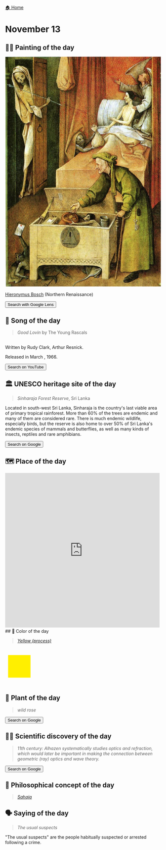 
[🏠 Home](../../index.md)

# November 13

## 🧑‍🎨 Painting of the day

<img width="600" src="../img/Hieronymus_Bosch_1.jpg">

[Hieronymus Bosch](http://en.wikipedia.org/wiki/Hieronymus_Bosch) (Northern Renaissance)

<button class="btn btn-success"
onclick=" window.open('https://lens.google.com/uploadbyurl?url=https://iretes.github.io/one-a-day/data/img/Hieronymus_Bosch_1.jpg','_blank')">
Search with Google Lens
</button>

## 🎼 Song of the day

> *Good Lovin*
by The Young Rascals

<br />Written by Rudy Clark, Arthur Resnick.

Released in March , 1966.

<button class="btn btn-success"
onclick=" window.open('http://www.youtube.com/search?q=Good Lovin by The Young Rascals','_blank')">
Search on YouTube
</button>

## 🏛️ UNESCO heritage site of the day

> *Sinharaja Forest Reserve*, Sri Lanka

<p>Located in south-west Sri Lanka, Sinharaja is the country's last viable area of primary tropical rainforest. More than 60% of the trees are endemic and many of them are considered rare. There is much endemic wildlife, especially birds, but the reserve is also home to over 50% of Sri Lanka's endemic species of mammals and butterflies, as well as many kinds of insects, reptiles and rare amphibians.</p>

<button class="btn btn-success"
onclick=" window.open('http://www.google.com/search?q=Sinharaja Forest Reserve','_blank')">
Search on Google
</button>

## 🗺️ Place of the day

<iframe
src="https://www.mapcrunch.com"
name="mapcrunch"
width="500"
height="500"
allowTransparency="true"
scrolling="no"
frameborder="0"
>
</iframe>
## 🎨 Color of the day

> *[Yellow (process)](https://en.wikipedia.org/wiki/Shades_of_yellow#Yellow_(CMYK)_(process_yellow)_(canary_yellow))*

<div style="color:#FFEF00; font-size: 100px;">&#9632;</div>

## 🌿 Plant of the day

> *wild rose*

<button class="btn btn-success"
onclick=" window.open('http://www.google.com/search?q=wild rose','_blank')">
Search on Google
</button>

## 🧑‍🔬 Scientific discovery of the day

> *11th century: Alhazen systematically studies optics and refraction, which would later be important in making the connection between geometric (ray) optics and wave theory.*

<button class="btn btn-success"
onclick=" window.open('http://www.google.com/search?q=11th century: Alhazen systematically studies optics and refraction, which would later be important in making the connection between geometric (ray) optics and wave theory.','_blank')">
Search on Google
</button>

## 💭 Philosophical concept of the day

> *[Sahaja](https://en.wikipedia.org/wiki/Sahaja)*

## 🗣️ Saying of the day

> *The usual suspects*

"The usual suspects" are the people habitually suspected or arrested following a crime. 
